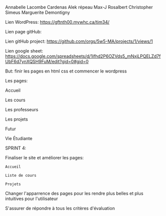 Annabelle Lacombe Cardenas
Alek répeau
Max-J Rosalbert
Christopher Simeus
Marguerite Demontigny

Lien WordPress:
https://gftnth00.mywhc.ca/tim34/

Lien page gitHub:

Lien gitHub project:
https://github.com/orgs/5w5-MA/projects/1/views/1

Lien google sheet:
https://docs.google.com/spreadsheets/d/1ifhd2P6OZVds5_mNxjLPQELZd7fUbF6d7ynXQSH9FuM/edit?gid=0#gid=0

But: finir les pages en html css et commencer le wordpress

Les pages:

  Accueil
  
  Les cours

  Les professeurs
  
  Les projets
  
  Futur
  
  Vie Étudiante
  
SPRINT 4:

Finaliser le site et améliorer les pages:

    Accueil

    Liste de cours

    Projets


Changer l'apparrence des pages pour les rendre plus belles et plus intuitives pour l'utilisateur

S'assurer de répondre à tous les critères d'évaluation
  
